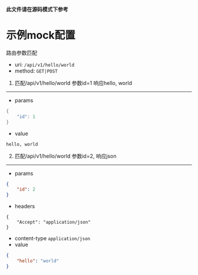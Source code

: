 **此文件请在源码模式下参考**
# 示例mock配置
路由参数匹配

* uri: `/api/v1/hello/world`
* method: `GET|POST`

1. 匹配/api/v1/hello/world 参数id=1 响应hello, world
-----------
- params
```java
{
    "id": 1
}
```
+ value
```
hello, world
```

2. 匹配/api/v1/hello/world 参数id=2, 响应json
-----------
- params
```json
{
    "id": 2
}
```
- headers
```
{
    "Accept": "application/json"
}
```
+ content-type `application/json`
+ value 
```json
{
    "hello": "world"
}
```